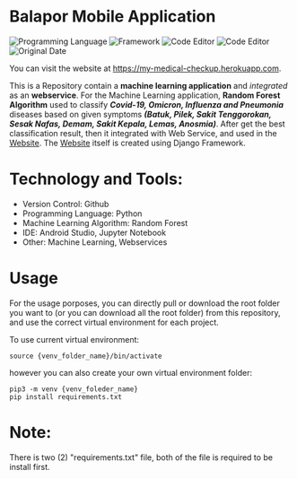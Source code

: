 # Balapor Mobile Application

![Programming Language](https://img.shields.io/badge/Programming%20Language-Python-red)
![Framework](https://img.shields.io/badge/Framework-Django%20Framework-red)
![Code Editor](https://img.shields.io/badge/Code%20Editor-Visual%20Studio%20Code-blue)
![Code Editor](https://img.shields.io/badge/Code%20Editor-Jupyter%20Notebook-blue)
![Original Date](https://img.shields.io/badge/Original%20Date-2022-important)

You can visit the website at <https://my-medical-checkup.herokuapp.com>. 

This is a Repository contain a **machine learning application** and *integrated* as an **webservice**. For the Machine Learning application, **Random Forest Algorithm** used to classify ***Covid-19, Omicron, Influenza and Pneumonia*** diseases based on given symptoms ***(Batuk, Pilek, Sakit Tenggorokan, Sesak Nafas, Demam, Sakit Kepala, Lemas, Anosmia)***.  After get the best classification result, then it integrated with Web Service, and used in the [Website](https://my-medical-checkup.herokuapp.com). The [Website](https://my-medical-checkup.herokuapp.com) itself is created using Django Framework.

# Technology and Tools: 
- Version Control: Github
- Programming Language: Python
- Machine Learning Algorithm: Random Forest
- IDE: Android Studio, Jupyter Notebook
- Other: Machine Learning, Webservices


# Usage 
For the usage porposes, you can directly pull or download the root folder you want to (or you can download all the root folder) from this repository, and use the correct virtual environment for each project. 

To use current virtual environment: 
```
source {venv_folder_name}/bin/activate 
```

however you can also create your own virtual environment folder:
```
pip3 -m venv {venv_foleder_name}
pip install requirements.txt  
```

# Note: 
There is two (2) "requirements.txt" file, both of the file is required to be install first.